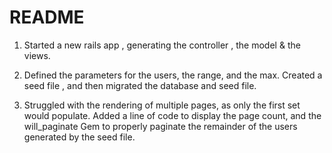 # README

1. Started a new rails app , generating the controller , the model & the views. 

2. Defined the parameters for the users, the range, and the max. Created a seed file , and then migrated the database and seed file. 

3. Struggled with the rendering of multiple pages, as only the first set would populate. Added a line of code to display the page count, and the  will_paginate Gem to properly paginate the remainder of the users generated by the seed file. 

